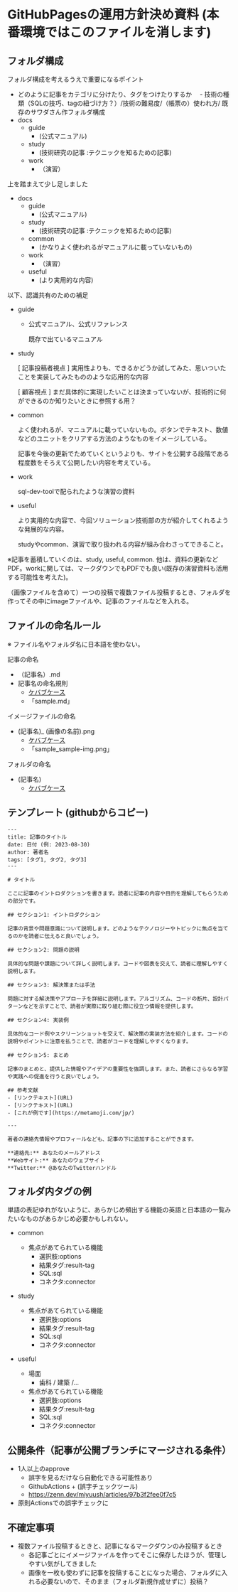 # GitHubPagesの運用方針決め資料 (本番環境ではこのファイルを消します)

## フォルダ構成
フォルダ構成を考えるうえで重要になるポイント
- どのように記事をカテゴリに分けたり、タグをつけたりするか
　- 技術の種類（SQLの技巧、tagの紐づけ方？）/技術の難易度/（帳票の）使われ方/ 
既存のサワダさん作フォルダ構成
- docs
    - guide
        - (公式マニュアル)
    - study
        - (技術研究の記事 :テクニックを知るための記事)
    - work
        - （演習）

上を踏まえて少し足しました
- docs
    - guide
        - (公式マニュアル)
    - study
        - (技術研究の記事 :テクニックを知るための記事)
    - common
        - (かなりよく使われるがマニュアルに載っていないもの)    
    - work
        - （演習）
    - useful
        - (より実用的な内容)

以下、認識共有のための補足
- guide
  - 公式マニュアル、公式リファレンス

    既存で出ているマニュアル
- study

    [ 記事投稿者視点 ]
    実用性よりも、できるかどうか試してみた、思いついたことを実装してみたもののような応用的な内容

    [ 顧客視点 ]
    まだ具体的に実現したいことは決まっていないが、技術的に何ができるのか知りたいときに参照する用？
- common

    よく使われるが、マニュアルに載っていないもの。ボタンでテキスト、数値などのユニットをクリアする方法のようなものをイメージしている。

    記事を今後の更新でためていくというよりも、サイトを公開する段階である程度数をそろえて公開したい内容を考えている。
- work

    sql-dev-toolで配られたような演習の資料
- useful

    より実用的な内容で、今回ソリューション技術部の方が紹介してくれるような発展的な内容。

    studyやcommon、演習で取り扱われる内容が組み合わさってできること。

※記事を蓄積していくのは、study, useful, common. 他は、資料の更新などPDF。workに関しては、マークダウンでもPDFでも良い(既存の演習資料も活用する可能性を考えた)。

（画像ファイルを含めて）一つの投稿で複数ファイル投稿するとき、フォルダを作ってその中にimageファイルや、記事のファイルなどを入れる。

## ファイルの命名ルール
※ ファイル名やフォルダ名に日本語を使わない。

記事の命名
 - （記事名）.md
 - 記事名の命名規則
    - [ケバブケース](https://qiita.com/ybiquitous/items/75288bacb596a82a2805)
    - 「sample.md」

イメージファイルの命名
 - (記事名)_ (画像の名前).png
    - [ケバブケース](https://qiita.com/ybiquitous/items/75288bacb596a82a2805)
    - 「sample_sample-img.png」

フォルダの命名
 - (記事名)
    - [ケバブケース](https://qiita.com/ybiquitous/items/75288bacb596a82a2805)

## テンプレート (githubからコピー)
    ---
    title: 記事のタイトル
    date: 日付 (例: 2023-08-30)
    author: 著者名
    tags: [タグ1, タグ2, タグ3]
    ---

    # タイトル

    ここに記事のイントロダクションを書きます。読者に記事の内容や目的を理解してもらうための部分です。

    ## セクション1: イントロダクション

    記事の背景や問題意識について説明します。どのようなテクノロジーやトピックに焦点を当てるのかを読者に伝えると良いでしょう。

    ## セクション2: 問題の説明

    具体的な問題や課題について詳しく説明します。コードや図表を交えて、読者に理解しやすく説明します。

    ## セクション3: 解決策または手法

    問題に対する解決策やアプローチを詳細に説明します。アルゴリズム、コードの断片、設計パターンなどを示すことで、読者が実際に取り組む際に役立つ情報を提供します。

    ## セクション4: 実装例

    具体的なコード例やスクリーンショットを交えて、解決策の実装方法を紹介します。コードの説明やポイントに注意を払うことで、読者がコードを理解しやすくなります。

    ## セクション5: まとめ

    記事のまとめと、提供した情報やアイデアの重要性を強調します。また、読者にさらなる学習や実践への促進を行うと良いでしょう。

    ## 参考文献
    - [リンクテキスト](URL)
    - [リンクテキスト](URL)
    - [これが例です](https://metamoji.com/jp/)

    ---

    著者の連絡先情報やプロフィールなども、記事の下に追加することができます。

    **連絡先:** あなたのメールアドレス
    **Webサイト:** あなたのウェブサイト
    **Twitter:** @あなたのTwitterハンドル

## フォルダ内タグの例

単語の表記ゆれがないように、あらかじめ頻出する機能の英語と日本語の一覧みたいなものがあらかじめ必要かもしれない。
- common
    - 焦点があてられている機能
        - 選択肢:options
        - 結果タグ:result-tag
        - SQL:sql
        - コネクタ:connector

- study
    - 焦点があてられている機能
        - 選択肢:options
        - 結果タグ:result-tag
        - SQL:sql
        - コネクタ:connector

- useful
    - 場面
        - 歯科 / 建築 /...
    - 焦点があてられている機能
        - 選択肢:options
        - 結果タグ:result-tag
        - SQL:sql
        - コネクタ:connector


## 公開条件（記事が公開ブランチにマージされる条件）
- 1人以上のapprove
    - 誤字を見るだけなら自動化できる可能性あり
    - GithubActions + (誤字チェックツール)
    - https://zenn.dev/miyuush/articles/97b3f2fee0f7c5
- 原則Actionsでの誤字チェックに

## 不確定事項
- 複数ファイル投稿するときと、記事になるマークダウンのみ投稿するとき
    - 各記事ごとにイメージファイルを作ってそこに保存したほうが、管理しやすい気がしてきました
    - 画像を一枚も使わずに記事を投稿することになった場合、フォルダに入れる必要ないので、そのまま（フォルダ新規作成せずに）投稿？
     

 